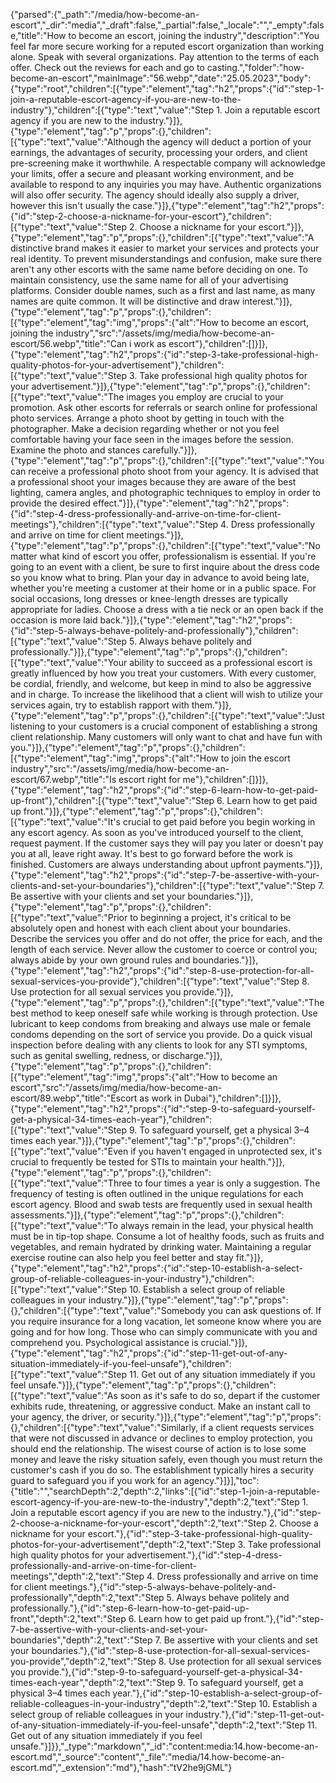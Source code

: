 {"parsed":{"_path":"/media/how-become-an-escort","_dir":"media","_draft":false,"_partial":false,"_locale":"","_empty":false,"title":"How to become an escort, joining the industry","description":"You feel far more secure working for a reputed escort organization than working alone. Speak with several organizations. Pay attention to the terms of each offer. Check out the reviews for each and go to casting.","folder":"how-become-an-escort","mainImage":"56.webp","date":"25.05.2023","body":{"type":"root","children":[{"type":"element","tag":"h2","props":{"id":"step-1-join-a-reputable-escort-agency-if-you-are-new-to-the-industry"},"children":[{"type":"text","value":"Step 1. Join a reputable escort agency if you are new to the industry."}]},{"type":"element","tag":"p","props":{},"children":[{"type":"text","value":"Although the agency will deduct a portion of your earnings, the advantages of security, processing your orders, and client pre-screening make it worthwhile. A respectable company will acknowledge your limits, offer a secure and pleasant working environment, and be available to respond to any inquiries you may have. Authentic organizations will also offer security. The agency should ideally also supply a driver, however this isn't usually the case."}]},{"type":"element","tag":"h2","props":{"id":"step-2-choose-a-nickname-for-your-escort"},"children":[{"type":"text","value":"Step 2. Choose a nickname for your escort."}]},{"type":"element","tag":"p","props":{},"children":[{"type":"text","value":"A distinctive brand makes it easier to market your services and protects your real identity. To prevent misunderstandings and confusion, make sure there aren't any other escorts with the same name before deciding on one. To maintain consistency, use the same name for all of your advertising platforms. Consider double names, such as a first and last name, as many names are quite common. It will be distinctive and draw interest."}]},{"type":"element","tag":"p","props":{},"children":[{"type":"element","tag":"img","props":{"alt":"How to become an escort, joining the industry","src":"/assets/img/media/how-become-an-escort/56.webp","title":"Can i work as escort"},"children":[]}]},{"type":"element","tag":"h2","props":{"id":"step-3-take-professional-high-quality-photos-for-your-advertisement"},"children":[{"type":"text","value":"Step 3. Take professional high quality photos for your advertisement."}]},{"type":"element","tag":"p","props":{},"children":[{"type":"text","value":"The images you employ are crucial to your promotion. Ask other escorts for referrals or search online for professional photo services. Arrange a photo shoot by getting in touch with the photographer. Make a decision regarding whether or not you feel comfortable having your face seen in the images before the session. Examine the photo and stances carefully."}]},{"type":"element","tag":"p","props":{},"children":[{"type":"text","value":"You can receive a professional photo shoot from your agency. It is advised that a professional shoot your images because they are aware of the best lighting, camera angles, and photographic techniques to employ in order to provide the desired effect."}]},{"type":"element","tag":"h2","props":{"id":"step-4-dress-professionally-and-arrive-on-time-for-client-meetings"},"children":[{"type":"text","value":"Step 4. Dress professionally and arrive on time for client meetings."}]},{"type":"element","tag":"p","props":{},"children":[{"type":"text","value":"No matter what kind of escort you offer, professionalism is essential. If you're going to an event with a client, be sure to first inquire about the dress code so you know what to bring. Plan your day in advance to avoid being late, whether you're meeting a customer at their home or in a public space. For social occasions, long dresses or knee-length dresses are typically appropriate for ladies. Choose a dress with a tie neck or an open back if the occasion is more laid back."}]},{"type":"element","tag":"h2","props":{"id":"step-5-always-behave-politely-and-professionally"},"children":[{"type":"text","value":"Step 5. Always behave politely and professionally."}]},{"type":"element","tag":"p","props":{},"children":[{"type":"text","value":"Your ability to succeed as a professional escort is greatly influenced by how you treat your customers. With every customer, be cordial, friendly, and welcome, but keep in mind to also be aggressive and in charge. To increase the likelihood that a client will wish to utilize your services again, try to establish rapport with them."}]},{"type":"element","tag":"p","props":{},"children":[{"type":"text","value":"Just listening to your customers is a crucial component of establishing a strong client relationship. Many customers will only want to chat and have fun with you."}]},{"type":"element","tag":"p","props":{},"children":[{"type":"element","tag":"img","props":{"alt":"How to join the escort industry","src":"/assets/img/media/how-become-an-escort/67.webp","title":"Is escort right for me"},"children":[]}]},{"type":"element","tag":"h2","props":{"id":"step-6-learn-how-to-get-paid-up-front"},"children":[{"type":"text","value":"Step 6. Learn how to get paid up front."}]},{"type":"element","tag":"p","props":{},"children":[{"type":"text","value":"It's crucial to get paid before you begin working in any escort agency. As soon as you've introduced yourself to the client, request payment. If the customer says they will pay you later or doesn't pay you at all, leave right away. It's best to go forward before the work is finished. Customers are always understanding about upfront payments."}]},{"type":"element","tag":"h2","props":{"id":"step-7-be-assertive-with-your-clients-and-set-your-boundaries"},"children":[{"type":"text","value":"Step 7. Be assertive with your clients and set your boundaries."}]},{"type":"element","tag":"p","props":{},"children":[{"type":"text","value":"Prior to beginning a project, it's critical to be absolutely open and honest with each client about your boundaries. Describe the services you offer and do not offer, the price for each, and the length of each service. Never allow the customer to coerce or control you; always abide by your own ground rules and boundaries."}]},{"type":"element","tag":"h2","props":{"id":"step-8-use-protection-for-all-sexual-services-you-provide"},"children":[{"type":"text","value":"Step 8. Use protection for all sexual services you provide."}]},{"type":"element","tag":"p","props":{},"children":[{"type":"text","value":"The best method to keep oneself safe while working is through protection. Use lubricant to keep condoms from breaking and always use male or female condoms depending on the sort of service you provide. Do a quick visual inspection before dealing with any clients to look for any STI symptoms, such as genital swelling, redness, or discharge."}]},{"type":"element","tag":"p","props":{},"children":[{"type":"element","tag":"img","props":{"alt":"How to become an escort","src":"/assets/img/media/how-become-an-escort/89.webp","title":"Escort as work in Dubai"},"children":[]}]},{"type":"element","tag":"h2","props":{"id":"step-9-to-safeguard-yourself-get-a-physical-34-times-each-year"},"children":[{"type":"text","value":"Step 9. To safeguard yourself, get a physical 3–4 times each year."}]},{"type":"element","tag":"p","props":{},"children":[{"type":"text","value":"Even if you haven't engaged in unprotected sex, it's crucial to frequently be tested for STIs to maintain your health."}]},{"type":"element","tag":"p","props":{},"children":[{"type":"text","value":"Three to four times a year is only a suggestion. The frequency of testing is often outlined in the unique regulations for each escort agency. Blood and swab tests are frequently used in sexual health assessments."}]},{"type":"element","tag":"p","props":{},"children":[{"type":"text","value":"To always remain in the lead, your physical health must be in tip-top shape. Consume a lot of healthy foods, such as fruits and vegetables, and remain hydrated by drinking water. Maintaining a regular exercise routine can also help you feel better and stay fit."}]},{"type":"element","tag":"h2","props":{"id":"step-10-establish-a-select-group-of-reliable-colleagues-in-your-industry"},"children":[{"type":"text","value":"Step 10. Establish a select group of reliable colleagues in your industry."}]},{"type":"element","tag":"p","props":{},"children":[{"type":"text","value":"Somebody you can ask questions of. If you require insurance for a long vacation, let someone know where you are going and for how long. Those who can simply communicate with you and comprehend you. Psychological assistance is crucial."}]},{"type":"element","tag":"h2","props":{"id":"step-11-get-out-of-any-situation-immediately-if-you-feel-unsafe"},"children":[{"type":"text","value":"Step 11. Get out of any situation immediately if you feel unsafe."}]},{"type":"element","tag":"p","props":{},"children":[{"type":"text","value":"As soon as it's safe to do so, depart if the customer exhibits rude, threatening, or aggressive conduct. Make an instant call to your agency, the driver, or security."}]},{"type":"element","tag":"p","props":{},"children":[{"type":"text","value":"Similarly, if a client requests services that were not discussed in advance or declines to employ protection, you should end the relationship. The wisest course of action is to lose some money and leave the risky situation safely, even though you must return the customer's cash if you do so. The establishment typically hires a security guard to safeguard you if you work for an agency."}]}],"toc":{"title":"","searchDepth":2,"depth":2,"links":[{"id":"step-1-join-a-reputable-escort-agency-if-you-are-new-to-the-industry","depth":2,"text":"Step 1. Join a reputable escort agency if you are new to the industry."},{"id":"step-2-choose-a-nickname-for-your-escort","depth":2,"text":"Step 2. Choose a nickname for your escort."},{"id":"step-3-take-professional-high-quality-photos-for-your-advertisement","depth":2,"text":"Step 3. Take professional high quality photos for your advertisement."},{"id":"step-4-dress-professionally-and-arrive-on-time-for-client-meetings","depth":2,"text":"Step 4. Dress professionally and arrive on time for client meetings."},{"id":"step-5-always-behave-politely-and-professionally","depth":2,"text":"Step 5. Always behave politely and professionally."},{"id":"step-6-learn-how-to-get-paid-up-front","depth":2,"text":"Step 6. Learn how to get paid up front."},{"id":"step-7-be-assertive-with-your-clients-and-set-your-boundaries","depth":2,"text":"Step 7. Be assertive with your clients and set your boundaries."},{"id":"step-8-use-protection-for-all-sexual-services-you-provide","depth":2,"text":"Step 8. Use protection for all sexual services you provide."},{"id":"step-9-to-safeguard-yourself-get-a-physical-34-times-each-year","depth":2,"text":"Step 9. To safeguard yourself, get a physical 3–4 times each year."},{"id":"step-10-establish-a-select-group-of-reliable-colleagues-in-your-industry","depth":2,"text":"Step 10. Establish a select group of reliable colleagues in your industry."},{"id":"step-11-get-out-of-any-situation-immediately-if-you-feel-unsafe","depth":2,"text":"Step 11. Get out of any situation immediately if you feel unsafe."}]}},"_type":"markdown","_id":"content:media:14.how-become-an-escort.md","_source":"content","_file":"media/14.how-become-an-escort.md","_extension":"md"},"hash":"tV2he9jGML"}